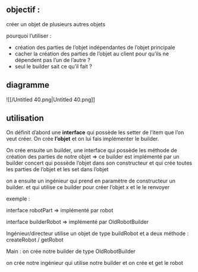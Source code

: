   

  

## objectif :

créer un objet de plusieurs autres objets

pourquoi l’utiliser :

- création des parties de l’objet indépendantes de l’objet principale
- cacher la création des parties de l’objet au client pour qu’ils ne dépendent pas l’un de l’autre ?
- seul le builder sait ce qu’il fait ?

  

## diagramme

![[/Untitled 40.png|Untitled 40.png]]

## utilisation

On définit d’abord une **interface** qui possède les setter de l’item que l’on veut créer. On crée **l’objet** et on lui fais implémenter le builder.

On crée ensuite un builder, une interface qui possède les méthode de création des parties de notre objet ⇒ ce builder est implémenté par un builder concert qui possède l’objet dans son constructeur et qui crée toutes les parties de l’objet et les set dans l’objet

  

on a ensuite un ingénieur qui prend en paramètre de constructeur un builder. et qui utilise ce builder pour créer l’objet x et le le renvoyer

  

exemple :

interface robotPart ⇒ implémenté par robot

interface builderRobot ⇒ implémenté par OldRobotBuilder

Ingénieur/directeur utilise un objet de type buildRobot et a deux méthode : createRobot / getRobot

Main : on crée notre builder de type OldRobotBuilder

on crée notre ingénieur qui utilise notre builder et on crée et get le robot